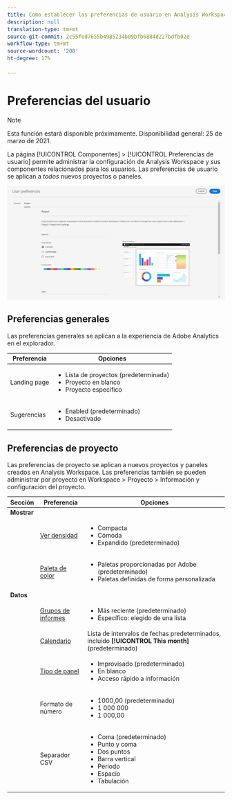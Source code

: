 ```yaml
---
title: Cómo establecer las preferencias de usuario en Analysis Workspace
description: null
translation-type: tm+mt
source-git-commit: 2c55fed7655b4985234b09bfb6884d227bdfb02e
workflow-type: tm+mt
source-wordcount: '208'
ht-degree: 17%

---
```



# Preferencias del usuario

>[!NOTE]
>
>Esta función estará disponible próximamente. Disponibilidad general: 25 de marzo de 2021.

La página [!UICONTROL Componentes] > [!UICONTROL Preferencias de usuario] permite administrar la configuración de Analysis Workspace y sus componentes relacionados para los usuarios. Las preferencias de usuario se aplican a *todos* nuevos proyectos o paneles.

![Preferencias del usuario](assets/user-preferences.png)

## Preferencias generales

Las preferencias generales se aplican a la experiencia de Adobe Analytics en el explorador.

| Preferencia | Opciones |
| --- | --- |
| Landing page | <ul><li>Lista de proyectos (predeterminada)</li><li>Proyecto en blanco</li><li>Proyecto específico</li></ul> |
| Sugerencias | <ul><li>Enabled (predeterminado)</li><li>Desactivado</li></ul> |

## Preferencias de proyecto

Las preferencias de proyecto se aplican a nuevos proyectos y paneles creados en Analysis Workspace. Las preferencias también se pueden administrar por proyecto en Workspace > Proyecto > Información y configuración del proyecto.

| Sección | Preferencia | Opciones |
| --- | --- | --- |
| **Mostrar** |  |  |
|  | [Ver densidad](https://experienceleague.adobe.com/docs/analytics/analyze/analysis-workspace/build-workspace-project/view-density.html) | <ul><li>Compacta</li><li>Cómoda</li><li>Expandido (predeterminado)</li></ul> |
|  | [Paleta de color](https://experienceleague.adobe.com/docs/analytics/analyze/analysis-workspace/build-workspace-project/color-palettes.html) | <ul><li>Paletas proporcionadas por Adobe (predeterminado)</li><li>Paletas definidas de forma personalizada</li></ul> |
| **Datos** |  |  |
|  | [Grupos de informes](https://experienceleague.adobe.com/docs/analytics/analyze/analysis-workspace/panels/panels.html?#report-suite) | <ul><li>Más reciente (predeterminado)</li><li>Específico: elegido de una lista</li></ul> |
|  | [Calendario](https://experienceleague.adobe.com/docs/analytics/analyze/analysis-workspace/panels/panels.html?#calendar) | Lista de intervalos de fechas predeterminados, incluido **[!UICONTROL This month]** (predeterminado) |
|  | [Tipo de panel](https://experienceleague.adobe.com/docs/analytics/analyze/analysis-workspace/panels/panels.html) | <ul><li>Improvisado (predeterminado)</li><li>En blanco</li><li>Acceso rápido a información</li></ul> |
|  | Formato de número | <ul><li>1000,00 (predeterminado)</li><li>1 000 000</li><li>1 000,00</li></ul> |
|  | Separador CSV | <ul><li>Coma (predeterminado)</li><li>Punto y coma</li><li>Dos puntos</li><li>Barra vertical</li><li>Periodo</li><li>Espacio</li><li>Tabulación</li></ul> |